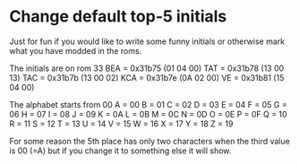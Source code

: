 # Change default top-5 initials
Just for fun if you would like to write some funny initials or otherwise mark what you have modded in the roms.

The initials are on rom 33
BEA = 0x31b75 (01 04 00)
TAT = 0x31b78 (13 00 13)
TAC = 0x31b7b (13 00 02)
KCA = 0x31b7e (0A 02 00)
VE  = 0x31b81 (15 04 00)

The alphabet starts from 00
A = 00
B = 01
C = 02
D = 03
E = 04
F = 05
G = 06
H = 07
I = 08
J = 09
K = 0A
L = 0B
M = 0C
N = 0D
O = 0E
P = 0F
Q = 10
R = 11
S = 12
T = 13
U = 14
V = 15
W = 16
X = 17
Y = 18 
Z = 19

For some reason the 5th place has only two characters when the third value is 00 (=A) but if you change it to something else it will show.
